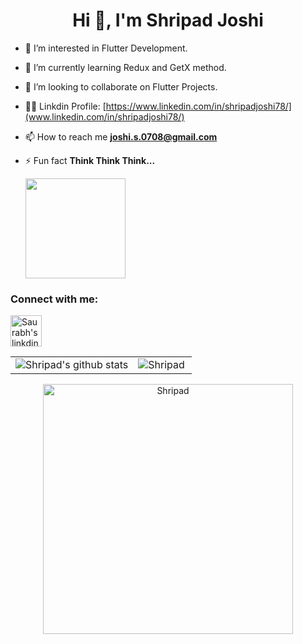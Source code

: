 <!---
runtime-error2905/runtime-error2905 is a ✨ special ✨ repository because its `README.md` (this file) appears on your GitHub profile.
You can click the Preview link to take a look at your changes.
--->

<h1 align="center">Hi 👋, I'm  Shripad Joshi </h1>
<!-- <h2 align="center">"runtime_error_29"</h2> -->

- 👀 I’m interested in Flutter Development.

- 🌱 I’m currently learning Redux and GetX method.

- 💞️ I’m looking to collaborate on Flutter Projects.

- 👨‍💻 Linkdin Profile: [https://www.linkedin.com/in/shripadjoshi78/](www.linkedin.com/in/shripadjoshi78/)

- 📫 How to reach me **joshi.s.0708@gmail.com**

- ⚡ Fun fact **Think Think Think...**

    <img src="https://komarev.com/ghpvc/?username=codeflash3" width=160px/>

<h3 align="left">Connect with me:</h3>
<p align="center">

<a href="https://www.linkedin.com/in/shripadjoshi78/" target="blank"><img align="center" src="https://user-images.githubusercontent.com/54509629/135730249-efac72bc-a6e2-4d31-a693-864bbbc2afac.gif" alt="Saurabh's linkdin" height="50" width="50" /></a>

<table>
    <tr>
        <td> <img align="center" src="https://github-readme-stats.vercel.app/api?username=codeflash3&show_icons=true&theme=radical" alt="Shripad's github stats" /> </td>
        <td> <img align="left" src="https://github-readme-stats.vercel.app/api/top-langs/?username=codeflash3&layout=compact&theme=radical" alt="Shripad" /> </td>
    </tr>
</table>

<p align="center"><img src="https://user-images.githubusercontent.com/54509629/135729677-82e1d8b4-5179-4d50-b428-c0413e23d1f2.gif" alt="Shripad" width=400px/></p>

